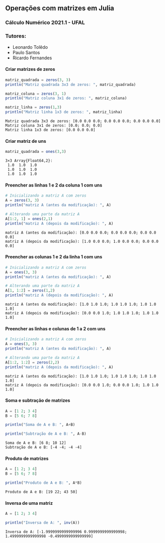 ## Operações com matrizes em Julia

### Cálculo Numérico 2021.1 - UFAL

### Tutores:

- Leonardo Tolêdo
- Paulo Santos
- Ricardo Fernandes

#### Criar matrizes de zeros


```julia
matriz_quadrada = zeros(3, 3)
println("Matriz quadrada 3x3 de zeros: ", matriz_quadrada)

matriz_coluna = zeros(3, 1)
println("Matriz coluna 3x1 de zeros: ", matriz_coluna)

matriz_linha = zeros(1,3)
println("Matriz linha 1x3 de zeros: ", matriz_linha)
```

    Matriz quadrada 3x3 de zeros: [0.0 0.0 0.0; 0.0 0.0 0.0; 0.0 0.0 0.0]
    Matriz coluna 3x1 de zeros: [0.0; 0.0; 0.0]
    Matriz linha 1x3 de zeros: [0.0 0.0 0.0]


#### Criar matriz de uns


```julia
matriz_quadrada = ones(3,3)
```




    3×3 Array{Float64,2}:
     1.0  1.0  1.0
     1.0  1.0  1.0
     1.0  1.0  1.0



#### Preencher as linhas 1 e 2 da coluna 1 com uns


```julia
# Inicializando a matriz A com zeros
A = zeros(3, 3)
println("matriz A (antes da modificação): ", A)

# Alterando uma parte da matriz A
A[1:2, 1] = ones(2,1)
println("matriz A (depois da modificação): ", A)
```

    matriz A (antes da modificação): [0.0 0.0 0.0; 0.0 0.0 0.0; 0.0 0.0 0.0]
    matriz A (depois da modificação): [1.0 0.0 0.0; 1.0 0.0 0.0; 0.0 0.0 0.0]


#### Preencher as colunas 1 e 2 da linha 1 com uns


```julia
# Inicializando a matriz A com zeros
A = ones(3, 3)
println("matriz A (antes da modificação): ", A)

# Alterando uma parte da matriz A
A[1, 1:2] = zeros(1,2)
println("matriz A (depois da modificação): ", A)
```

    matriz A (antes da modificação): [1.0 1.0 1.0; 1.0 1.0 1.0; 1.0 1.0 1.0]
    matriz A (depois da modificação): [0.0 0.0 1.0; 1.0 1.0 1.0; 1.0 1.0 1.0]


#### Preencher as linhas e colunas de 1 a 2 com uns


```julia
# Inicializando a matriz A com zeros
A = ones(3, 3)
println("matriz A (antes da modificação): ", A)

# Alterando uma parte da matriz A
A[1:2, 1:2] = zeros(2,2)
println("matriz A (depois da modificação): ", A)
```

    matriz A (antes da modificação): [1.0 1.0 1.0; 1.0 1.0 1.0; 1.0 1.0 1.0]
    matriz A (depois da modificação): [0.0 0.0 1.0; 0.0 0.0 1.0; 1.0 1.0 1.0]


#### Soma e subtração de matrizes


```julia
A = [1 2; 3 4]
B = [5 6; 7 8]

println("Soma de A e B: ", A+B)

println("Subtração de A e B: ", A-B)
```

    Soma de A e B: [6 8; 10 12]
    Subtração de A e B: [-4 -4; -4 -4]


#### Produto de matrizes


```julia
A = [1 2; 3 4]
B = [5 6; 7 8]

println("Produto de A e B: ", A*B)
```

    Produto de A e B: [19 22; 43 50]


#### Inversa de uma matriz


```julia
A = [1 2; 3 4]

println("Inversa de A: ", inv(A))
```

    Inversa de A: [-1.9999999999999996 0.9999999999999998; 1.4999999999999998 -0.4999999999999999]
    
